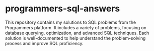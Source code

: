 # programmers-sql-answers
This repository contains my solutions to SQL problems from the Programmers platform. It includes a variety of problems, focusing on database querying, optimization, and advanced SQL techniques. Each solution is well-documented to help understand the problem-solving process and improve SQL proficiency.
